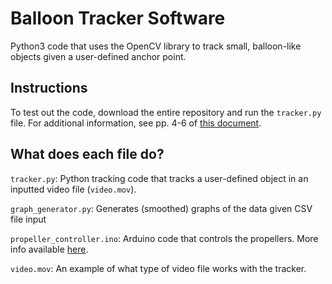 # Balloon Tracker Software
Python3 code that uses the OpenCV library to track small, balloon-like objects given a user-defined anchor point. 

## Instructions

To test out the code, download the entire repository and run the `tracker.py` file.
For additional information, see pp. 4-6 of [this document](https://docs.google.com/document/d/1BlSEalDKJdNWVXWj4crKdMKH4CGX_jqdr1-A1DC-urU/edit).

## What does each file do?
`tracker.py`: Python tracking code that tracks a user-defined object in an inputted video file (`video.mov`).

`graph_generator.py`: Generates (smoothed) graphs of the data given CSV file input

`propeller_controller.ino`: Arduino code that controls the propellers. More info available [here](https://docs.google.com/document/d/1BlSEalDKJdNWVXWj4crKdMKH4CGX_jqdr1-A1DC-urU/edit).

`video.mov`: An example of what type of video file works with the tracker.
